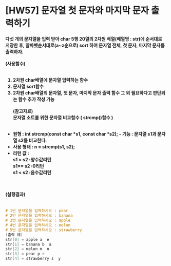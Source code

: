 # [HW57] 문자열 첫 문자와 마지막 문자 출력하기


<h4>

다섯 개의 문자열을 입력 받아 char 5행 20열의 2차원 배열(배열명 : str)에 순서대로 저장한 후, 알파벳순서대로(a~z순으로) sort 하여 문자열 전체, 첫 문자, 마지막 문자를 출력하자.</br></br>
(사용함수)</br></br>
1. 2차원 char배열에 문자열 입력하는 함수</br>
2. 문자열 sort함수</br>
3. 2차원 char배열의 문자열, 첫 문자, 마지막 문자 출력 함수 그 외 필요하다고 판단되는 함수 추가 작성 가능</br></br>
(참고자료) </br>
문자열 소트를 위한 문자열 비교함수 ( strcmp()함수 )</br></br>
- 원형 : int strcmp(const char *s1, const char *s2); - 기능 : 문자열 s1과 문자열 s2를 비교한다.</br>
- 사용 형태 : n = strcmp(s1, s2);</br>
- 리턴 값 :</br>
s1 > s2 :양수값리턴 </br>
s1== s2 :0리턴 </br>
s1 < s2 :음수값리턴


</br></br>
(실행결과)
</br></br></h4>

```cpp
# 1번 문자열을 입력하시오 : pear
# 2번 문자열을 입력하시오 : banana
# 3번 문자열을 입력하시오 : apple
# 4번 문자열을 입력하시오 : melon
# 5번 문자열을 입력하시오 : strawberry
(출력 예)
str[0] = apple a  e
str[1] = banana b  a
str[2] = melon m  n
str[3] = pear p r 
str[4] = strawberry s  y
```